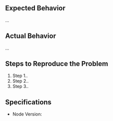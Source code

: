 ## Expected Behavior

...

## Actual Behavior

...

## Steps to Reproduce the Problem

1. Step 1..
2. Step 2..
3. Step 3..

## Specifications

- Node Version:
